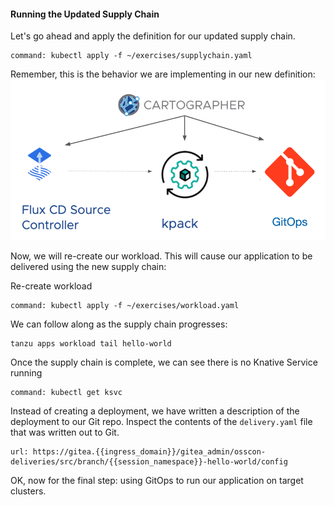 #### Running the Updated Supply Chain

Let's go ahead and apply the definition for our updated supply chain.

```terminal:execute
command: kubectl apply -f ~/exercises/supplychain.yaml
```

Remember, this is the behavior we are implementing in our new definition:
![Cartographer GitOps](images/cartographer-gitops.png)

Now, we will re-create our workload. This will cause our application to be delivered using the new supply chain:

Re-create workload
```terminal:execute
command: kubectl apply -f ~/exercises/workload.yaml
```

We can follow along as the supply chain progresses:
```terminal:execute-2
tanzu apps workload tail hello-world
```

Once the supply chain is complete, we can see there is no Knative Service running

```terminal:execute
command: kubectl get ksvc
```

Instead of creating a deployment, we have written a description of the deployment to our Git repo. Inspect the contents of the `delivery.yaml` file that was written out to Git.

```dashboard:open-url
url: https://gitea.{{ingress_domain}}/gitea_admin/osscon-deliveries/src/branch/{{session_namespace}}-hello-world/config
```

OK, now for the final step: using GitOps to run our application on target clusters.